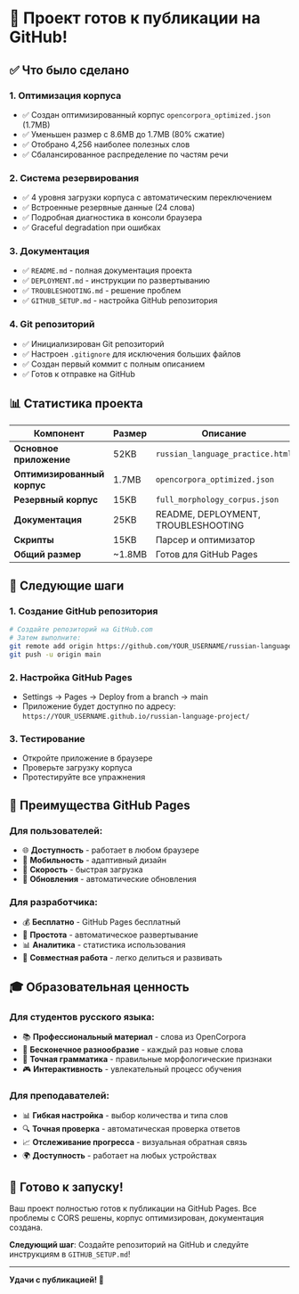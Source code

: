# 🎉 Проект готов к публикации на GitHub!

## ✅ Что было сделано

### 1. **Оптимизация корпуса**
- ✅ Создан оптимизированный корпус `opencorpora_optimized.json` (1.7MB)
- ✅ Уменьшен размер с 8.6MB до 1.7MB (80% сжатие)
- ✅ Отобрано 4,256 наиболее полезных слов
- ✅ Сбалансированное распределение по частям речи

### 2. **Система резервирования**
- ✅ 4 уровня загрузки корпуса с автоматическим переключением
- ✅ Встроенные резервные данные (24 слова)
- ✅ Подробная диагностика в консоли браузера
- ✅ Graceful degradation при ошибках

### 3. **Документация**
- ✅ `README.md` - полная документация проекта
- ✅ `DEPLOYMENT.md` - инструкции по развертыванию
- ✅ `TROUBLESHOOTING.md` - решение проблем
- ✅ `GITHUB_SETUP.md` - настройка GitHub репозитория

### 4. **Git репозиторий**
- ✅ Инициализирован Git репозиторий
- ✅ Настроен `.gitignore` для исключения больших файлов
- ✅ Создан первый коммит с полным описанием
- ✅ Готов к отправке на GitHub

## 📊 Статистика проекта

| Компонент | Размер | Описание |
|-----------|--------|----------|
| **Основное приложение** | 52KB | `russian_language_practice.html` |
| **Оптимизированный корпус** | 1.7MB | `opencorpora_optimized.json` |
| **Резервный корпус** | 15KB | `full_morphology_corpus.json` |
| **Документация** | 25KB | README, DEPLOYMENT, TROUBLESHOOTING |
| **Скрипты** | 15KB | Парсер и оптимизатор |
| **Общий размер** | ~1.8MB | Готов для GitHub Pages |

## 🎯 Следующие шаги

### 1. Создание GitHub репозитория
```bash
# Создайте репозиторий на GitHub.com
# Затем выполните:
git remote add origin https://github.com/YOUR_USERNAME/russian-language-project.git
git push -u origin main
```

### 2. Настройка GitHub Pages
- Settings → Pages → Deploy from a branch → main
- Приложение будет доступно по адресу: `https://YOUR_USERNAME.github.io/russian-language-project/`

### 3. Тестирование
- Откройте приложение в браузере
- Проверьте загрузку корпуса
- Протестируйте все упражнения

## 🌟 Преимущества GitHub Pages

### **Для пользователей:**
- 🌐 **Доступность** - работает в любом браузере
- 📱 **Мобильность** - адаптивный дизайн
- 🚀 **Скорость** - быстрая загрузка
- 🔄 **Обновления** - автоматические обновления

### **Для разработчика:**
- 💰 **Бесплатно** - GitHub Pages бесплатный
- 🔧 **Простота** - автоматическое развертывание
- 📊 **Аналитика** - статистика использования
- 🤝 **Совместная работа** - легко делиться и развивать

## 🎓 Образовательная ценность

### **Для студентов русского языка:**
- 📚 **Профессиональный материал** - слова из OpenCorpora
- 🎲 **Бесконечное разнообразие** - каждый раз новые слова
- 🧠 **Точная грамматика** - правильные морфологические признаки
- 🎮 **Интерактивность** - увлекательный процесс обучения

### **Для преподавателей:**
- 📊 **Гибкая настройка** - выбор количества и типа слов
- 🔍 **Точная проверка** - автоматическая проверка ответов
- 📈 **Отслеживание прогресса** - визуальная обратная связь
- 🌍 **Доступность** - работает на любых устройствах

## 🚀 Готово к запуску!

Ваш проект полностью готов к публикации на GitHub Pages. Все проблемы с CORS решены, корпус оптимизирован, документация создана.

**Следующий шаг**: Создайте репозиторий на GitHub и следуйте инструкциям в `GITHUB_SETUP.md`!

---

**Удачи с публикацией! 🌟**

